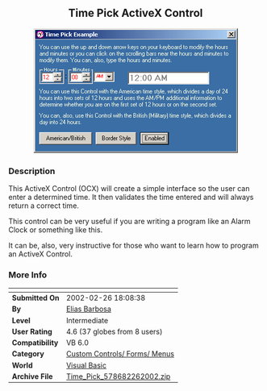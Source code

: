 ﻿<div align="center">

## Time Pick ActiveX Control

<img src="PIC2002226171367460.gif">
</div>

### Description

This ActiveX Control (OCX) will create a simple interface so the user can enter a determined time. It then validates the time entered and will always return a correct time.

This control can be very useful if you are writing a program like an Alarm Clock or something like this.

It can be, also, very instructive for those who want to learn how to program an ActiveX Control.
 
### More Info
 


<span>             |<span>
---                |---
**Submitted On**   |2002-02-26 18:08:38
**By**             |[Elias Barbosa](https://github.com/Planet-Source-Code/PSCIndex/blob/master/ByAuthor/elias-barbosa.md)
**Level**          |Intermediate
**User Rating**    |4.6 (37 globes from 8 users)
**Compatibility**  |VB 6\.0
**Category**       |[Custom Controls/ Forms/  Menus](https://github.com/Planet-Source-Code/PSCIndex/blob/master/ByCategory/custom-controls-forms-menus__1-4.md)
**World**          |[Visual Basic](https://github.com/Planet-Source-Code/PSCIndex/blob/master/ByWorld/visual-basic.md)
**Archive File**   |[Time\_Pick\_578682262002\.zip](https://github.com/Planet-Source-Code/elias-barbosa-time-pick-activex-control__1-32133/archive/master.zip)








